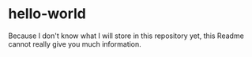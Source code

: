 # hello-world
Because I don't know what I will store in this repository yet, this Readme cannot really give you much information.
